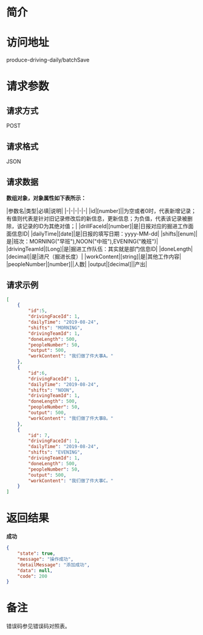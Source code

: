 # 简介

# 访问地址
produce-driving-daily/batchSave

# 请求参数

## 请求方式
POST

## 请求格式
JSON

## 请求数据
**数组对象，对象属性如下表所示：**


|参数名|类型|必填|说明|
|-|-|-|-|-|
|id|[number]||为空或者0时，代表新增记录；有值则代表是针对旧记录修改后的新信息，更新信息；为负值，代表该记录被删除，该记录的ID为其绝对值；|
|drillFaceId|[number]|是|日报对应的掘进工作面面信息ID|
|dailyTime|[date]|是|日报的填写日期：yyyy-MM-dd|
|shifts|[enum]|是|班次：MORNING("早班"),NOON("中班"),EVENING("晚班")|
|drivingTeamId|[Long]|是|掘进工作队伍：其实就是部门信息ID|
|doneLength|[decimal]|是|进尺（掘进长度）|
|workContent|[string]|是|其他工作内容|
|peopleNumber|[number]||人数|
|output|[decimal]||产出|

## 请求示例
```json
[
	{
		"id":5,
		"drivingFaceId": 1,
		"dailyTime": "2019-08-24",
	    "shifts": "MORNING",
	    "drivingTeamId": 1,
	    "doneLength": 500,
	    "peopleNumber": 50,
	    "output": 500,
	    "workContent": "我们做了件大事A。"
	},
	{
		"id":6,
		"drivingFaceId": 1,
		"dailyTime": "2019-08-24",
	    "shifts": "NOON",
	    "drivingTeamId": 1,
	    "doneLength": 500,
	    "peopleNumber": 50,
	    "output": 500,
	    "workContent": "我们做了件大事B。"
	},
	{
		"id": 7,
		"drivingFaceId": 1,
		"dailyTime": "2019-08-24",
	    "shifts": "EVENING",
	    "drivingTeamId": 1,
	    "doneLength": 500,
	    "peopleNumber": 50,
	    "output": 500,
	    "workContent": "我们做了件大事C。"
	}
]

```

# 返回结果
**成功**
```json
{
    "state": true,
    "message": "操作成功",
    "detailMessage": "添加成功",
    "data": null,
    "code": 200
}
```

# 备注
错误码参见错误码对照表。
